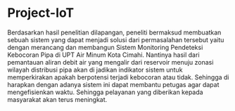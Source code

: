 # Project-IoT
Berdasarkan hasil penelitian dilapangan, peneliti bermaksud membuatkan sebuah sistem yang dapat menjadi solusi dari permasalahan tersebut yaitu dengan merancang dan membangun Sistem Monitoring Pendeteksi Kebocoran Pipa di UPT Air Minum Kota Cimahi. Nantinya  hasil dari pemantauan aliran debit air yang mengalir dari reservoir menuju zonasi wilayah distribusi pipa akan di jadikan indikator sistem untuk memperkirakan apakah berpotensi terjadi kebocoran atau tidak. Sehingga di harapkan dengan adanya sistem ini dapat membantu petugas agar dapat mengefisienkan waktu. Sehingga pelayanan yang diberikan kepada masyarakat akan terus meningkat.
